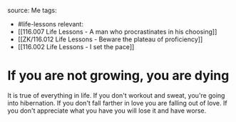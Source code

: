 source: Me
tags:
- #life-lessons 
relevant:
- [[116.007 Life Lessons - A man who procrastinates in his choosing]]
- [[ZK/116.012 Life Lessons - Beware the plateau of proficiency]]
- [[116.002 Life Lessons - I set the pace]]

# If you are not growing, you are dying

It is true of everything in life. If you don't workout and sweat, you're going into hibernation. If you don't fall farther in love you are falling out of love. If you don't appreciate what you have you will lose it and have worse.
